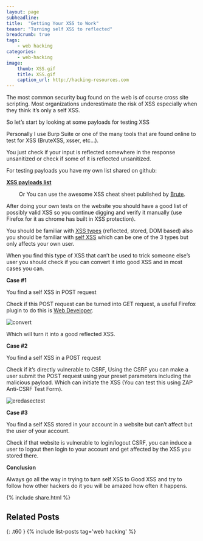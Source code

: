```yaml
---
layout: page
subheadline: 
title:  "Getting Your XSS to Work"
teaser: "Turning self XSS to reflected"
breadcrumb: true
tags:
    - web hacking
categories:
    - web-hacking
image:
    thumb: XSS.gif
    title: XSS.gif
    caption_url: http://hacking-resources.com
---
```

<p>The most common security bug found on the web is of course cross site scripting. Most organizations underestimate the risk of XSS especially when they think it&#8217;s only a self XSS.</p>
<p>So let’s start by looking at some payloads for testing XSS</p>
<p>Personally I use Burp Suite or one of the many tools that are found online to test for XSS (BruteXSS, xsser, etc&#8230;).</p>
<p>You just check if your input is reflected somewhere in the response unsanitized or check if some of it is reflected unsanitized.</p>
<p>For testing payloads you have my own list shared on github:</p>
<p><strong><a href="https://github.com/eslam-mohamed-reda/hacking-resources/blob/master/XSS%20Payloads">XSS payloads list</a></strong></p>
<p style="text-align:center;">Or You can use the awesome XSS cheat sheet published by <a href="https://brutelogic.com.br/blog/xss-cheat-sheet/" target="_blank" rel="noopener">Brute</a>.</p>
<p>After doing your own tests on the website you should have a good list of possibly valid XSS so you continue digging and verify it manually (use Firefox for it as chrome has built in XSS protection).</p>
<p>You should be familiar with <a href="https://www.owasp.org/index.php/Types_of_Cross-Site_Scripting">XSS types</a> (reflected, stored, DOM based) also you should be familiar with <a href="https://en.wikipedia.org/wiki/Self-XSS">self XSS</a> which can be one of the 3 types but only affects your own user.</p>
<p>When you find this type of XSS that can’t be used to trick someone else’s user you should check if you can convert it into good XSS and in most cases you can.</p>
<p><strong>Case #1</strong></p>
<p>You find a self XSS in POST request</p>
<p>Check if this POST request can be turned into GET request, a useful Firefox plugin to do this is <a href="https://addons.mozilla.org/en-US/firefox/addon/web-developer/">Web Developer</a>.</p>
<p><img data-attachment-id="49" data-permalink="https://eredasecurity.wordpress.com/2018/03/07/getting-your-xss-to-work/convert/" data-orig-file="https://eredasecurity.files.wordpress.com/2018/03/convert.png" data-orig-size="795,224" data-comments-opened="1" data-image-meta="{&quot;aperture&quot;:&quot;0&quot;,&quot;credit&quot;:&quot;&quot;,&quot;camera&quot;:&quot;&quot;,&quot;caption&quot;:&quot;&quot;,&quot;created_timestamp&quot;:&quot;0&quot;,&quot;copyright&quot;:&quot;&quot;,&quot;focal_length&quot;:&quot;0&quot;,&quot;iso&quot;:&quot;0&quot;,&quot;shutter_speed&quot;:&quot;0&quot;,&quot;title&quot;:&quot;&quot;,&quot;orientation&quot;:&quot;0&quot;}" data-image-title="convert" data-image-description="" data-medium-file="https://eredasecurity.files.wordpress.com/2018/03/convert.png?w=300" data-large-file="https://eredasecurity.files.wordpress.com/2018/03/convert.png?w=660" class="alignnone size-full wp-image-49" src="https://eredasecurity.files.wordpress.com/2018/03/convert.png?w=660" alt="convert" srcset="https://eredasecurity.files.wordpress.com/2018/03/convert.png?w=660 660w, https://eredasecurity.files.wordpress.com/2018/03/convert.png?w=150 150w, https://eredasecurity.files.wordpress.com/2018/03/convert.png?w=300 300w, https://eredasecurity.files.wordpress.com/2018/03/convert.png?w=768 768w, https://eredasecurity.files.wordpress.com/2018/03/convert.png 795w" sizes="(max-width: 660px) 100vw, 660px"   /></p>
<p>Which will turn it into a good reflected XSS.</p>
<p><strong>Case #2</strong></p>
<p>You find a self XSS in a POST request</p>
<p>Check if it’s directly vulnerable to CSRF, Using the CSRF you can make a user submit the POST request using your preset parameters including the malicious payload. Which can initiate the XSS (You can test this using ZAP Anti-CSRF Test Form).</p>
<p><img data-attachment-id="51" data-permalink="https://eredasecurity.wordpress.com/2018/03/07/getting-your-xss-to-work/eredasectest/" data-orig-file="https://eredasecurity.files.wordpress.com/2018/03/eredasectest.jpg" data-orig-size="597,417" data-comments-opened="1" data-image-meta="{&quot;aperture&quot;:&quot;0&quot;,&quot;credit&quot;:&quot;&quot;,&quot;camera&quot;:&quot;&quot;,&quot;caption&quot;:&quot;&quot;,&quot;created_timestamp&quot;:&quot;0&quot;,&quot;copyright&quot;:&quot;&quot;,&quot;focal_length&quot;:&quot;0&quot;,&quot;iso&quot;:&quot;0&quot;,&quot;shutter_speed&quot;:&quot;0&quot;,&quot;title&quot;:&quot;&quot;,&quot;orientation&quot;:&quot;0&quot;}" data-image-title="eredasectest" data-image-description="" data-medium-file="https://eredasecurity.files.wordpress.com/2018/03/eredasectest.jpg?w=300" data-large-file="https://eredasecurity.files.wordpress.com/2018/03/eredasectest.jpg?w=597" class="alignnone size-full wp-image-51" src="https://eredasecurity.files.wordpress.com/2018/03/eredasectest.jpg?w=660" alt="eredasectest" srcset="https://eredasecurity.files.wordpress.com/2018/03/eredasectest.jpg 597w, https://eredasecurity.files.wordpress.com/2018/03/eredasectest.jpg?w=150 150w, https://eredasecurity.files.wordpress.com/2018/03/eredasectest.jpg?w=300 300w" sizes="(max-width: 597px) 100vw, 597px"   /></p>
<p><strong>Case #3 </strong></p>
<p>You find a self XSS stored in your account in a website but can’t affect but the user of your account.</p>
<p>Check if that website is vulnerable to login/logout CSRF, you can induce a user to logout then login to your account and get affected by the XSS you stored there.</p>
<p><strong>Conclusion</strong></p>
<p>Always go all the way in trying to turn self XSS to Good XSS and try to follow how other hackers do it you will be amazed how often it happens.</p>

{% include share.html %}

## Related Posts 
{: .t60 }
{% include list-posts tag='web hacking' %}
